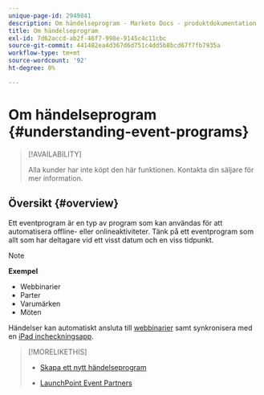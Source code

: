 ```yaml
---
unique-page-id: 2949841
description: Om händelseprogram - Marketo Docs - produktdokumentation
title: Om händelseprogram
exl-id: 7d62accd-ab2f-46f7-998e-9145c4c11cbc
source-git-commit: 441482ea4d367d6d751c4dd5b8bcd67f7fb7935a
workflow-type: tm+mt
source-wordcount: '92'
ht-degree: 0%

---
```


# Om händelseprogram {#understanding-event-programs}

>[!AVAILABILITY]
>
>Alla kunder har inte köpt den här funktionen. Kontakta din säljare för mer information.

## Översikt {#overview}

Ett eventprogram är en typ av program som kan användas för att automatisera offline- eller onlineaktiviteter. Tänk på ett eventprogram som allt som har deltagare vid ett visst datum och en viss tidpunkt.

>[!NOTE]
>
>**Exempel**
>
>* Webbinarier
>* Parter
>* Varumärken
>* Möten


Händelser kan automatiskt ansluta till [webbinarier](launchpoint-event-partners.md) samt synkronisera med en [iPad incheckningsapp](/help/marketo/product-docs/core-marketo-concepts/mobile-apps/event-check-in/check-people-into-your-event-from-your-tablet.md).

>[!MORELIKETHIS]
>
>* [Skapa ett nytt händelseprogram](/help/marketo/product-docs/demand-generation/events/understanding-events/create-a-new-event-program.md)
>
>* [LaunchPoint Event Partners](/help/marketo/product-docs/demand-generation/events/understanding-events/event-partners.md)

